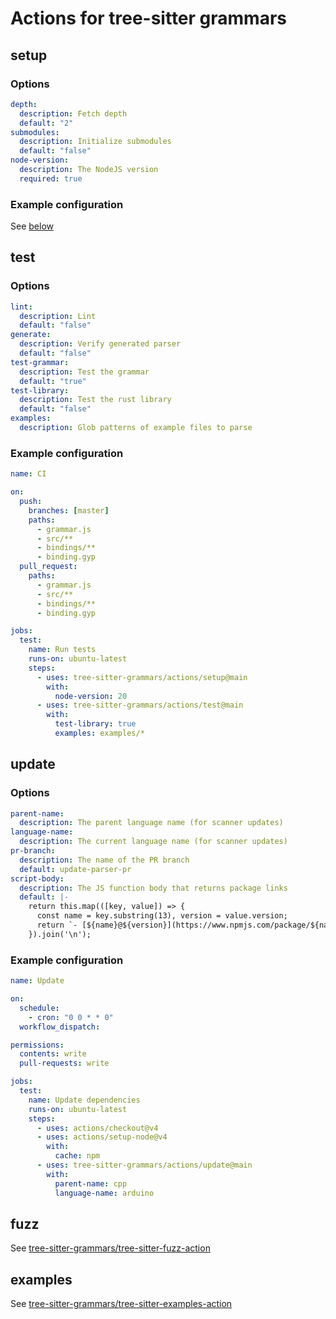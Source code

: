 # Actions for tree-sitter grammars

## setup

### Options

```yaml
depth:
  description: Fetch depth
  default: "2"
submodules:
  description: Initialize submodules
  default: "false"
node-version:
  description: The NodeJS version
  required: true
```

### Example configuration

See [below](#example-configuration-1)

## test

### Options

```yaml
lint:
  description: Lint
  default: "false"
generate:
  description: Verify generated parser
  default: "false"
test-grammar:
  description: Test the grammar
  default: "true"
test-library:
  description: Test the rust library
  default: "false"
examples:
  description: Glob patterns of example files to parse
```

### Example configuration

```yaml
name: CI

on:
  push:
    branches: [master]
    paths:
      - grammar.js
      - src/**
      - bindings/**
      - binding.gyp
  pull_request:
    paths:
      - grammar.js
      - src/**
      - bindings/**
      - binding.gyp

jobs:
  test:
    name: Run tests
    runs-on: ubuntu-latest
    steps:
      - uses: tree-sitter-grammars/actions/setup@main
        with:
          node-version: 20
      - uses: tree-sitter-grammars/actions/test@main
        with:
          test-library: true
          examples: examples/*
```

## update

### Options

```yaml
parent-name:
  description: The parent language name (for scanner updates)
language-name:
  description: The current language name (for scanner updates)
pr-branch:
  description: The name of the PR branch
  default: update-parser-pr
script-body:
  description: The JS function body that returns package links
  default: |-
    return this.map(([key, value]) => {
      const name = key.substring(13), version = value.version;
      return `- [${name}@${version}](https://www.npmjs.com/package/${name}/v/${version})`;
    }).join('\n');
```

### Example configuration

```yaml
name: Update

on:
  schedule:
    - cron: "0 0 * * 0"
  workflow_dispatch:

permissions:
  contents: write
  pull-requests: write

jobs:
  test:
    name: Update dependencies
    runs-on: ubuntu-latest
    steps:
      - uses: actions/checkout@v4
      - uses: actions/setup-node@v4
        with:
          cache: npm
      - uses: tree-sitter-grammars/actions/update@main
        with:
          parent-name: cpp
          language-name: arduino
```

## fuzz

See [tree-sitter-grammars/tree-sitter-fuzz-action](https://github.com/tree-sitter-grammars/tree-sitter-fuzz-action)

## examples

See [tree-sitter-grammars/tree-sitter-examples-action](https://github.com/tree-sitter-grammars/tree-sitter-examples-action)
